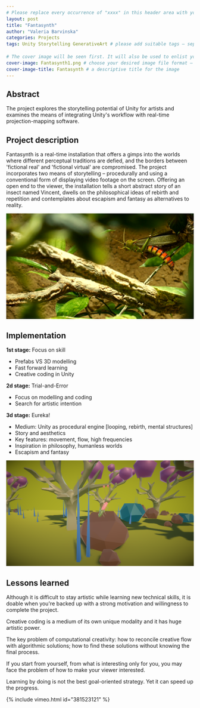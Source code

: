 ```yaml
---
# Please replace every occurrence of "xxxx" in this header area with your personal information.
layout: post
title: "Fantasynth"
author: "Valeria Barvinska"
categories: Projects
tags: Unity Storytelling GenerativeArt # please add suitable tags — separated by a space — the number of tags is not limited

# The cover image will be seen first. It will also be used to enlist your project amonst others.
cover-image: Fantasynth1.png # choose your desired image file format — must be supported by web browsers — only one
cover-image-title: Fantasynth # a descriptive title for the image
---
```


## Abstract

The project explores the storytelling potential of Unity for artists and examines the means of integrating Unity's workflow with real-time projection-mapping software.

## Project description

Fantasynth is a real-time installation that offers a gimps into the worlds where different perceptual traditions are defied, and the borders between 'fictional real' and 'fictional virtual' are compromised. 
The project incorporates two means of storytelling – procedurally and using a conventional form of displaying video footage on the screen. Offering an open end to the viewer, the installation tells a short abstract story of an insect named Vincent, dwells on the philosophical ideas of rebirth and repetition and contemplates about escapism and fantasy as alternatives to reality.

![Fantasynth](fantasynth3.png)

## Implementation

**1st stage:** Focus on skill

* Prefabs VS 3D modelling
* Fast forward learning
* Creative coding in Unity

**2d stage:** Trial-and-Error

* Focus on modelling and coding
* Search for artistic intention

**3d stage:** Eureka!
* Medium: Unity as procedural engine [looping, rebirth, mental structures]
* Story and aesthetics
* Key features: movement, flow, high frequencies
* Inspiration in philosophy, humanless worlds
* Escapism and fantasy

![Fantasynth](fantasynth2.png)

## Lessons learned

Although it is difficult to stay artistic while learning new technical skills, it is doable when you're backed up with a strong motivation and willingness to complete the project. 

Creative coding is a medium of its own unique modality and it has huge artistic power.

The key problem of computational creativity: how to reconcile creative flow with algorithmic solutions; how to find these solutions without knowing the final process.

If you start from yourself, from what is interesting only for you, you may face the problem of how to make your viewer interested.

Learning by doing is not the best goal-oriented strategy. Yet it can speed up the progress. 

{% include vimeo.html id="381523121" %}
